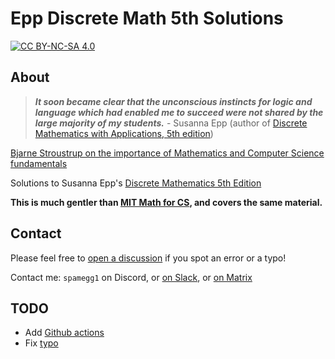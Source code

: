 # Epp Discrete Math 5th Solutions

[![CC BY-NC-SA 4.0][cc-by-nc-sa-shield]][cc-by-nc-sa]

## About

> ***It soon became clear that the unconscious instincts for logic and language which had enabled me to succeed were not shared by the large majority of my students.*** - Susanna Epp (author of [Discrete Mathematics with Applications, 5th edition](https://www.amazon.com/Discrete-Mathematics-Applications-Susanna-Epp-ebook/dp/B07M87BWRC))

[Bjarne Stroustrup on the importance of Mathematics and Computer Science fundamentals](https://www.youtube.com/watch?v=-QxI-RP6-HM)

Solutions to Susanna Epp's [Discrete Mathematics 5th Edition](https://www.amazon.com/Discrete-Mathematics-Applications-Susanna-Epp-ebook/dp/B07M87BWRC)

**This is much gentler than [MIT Math for CS](https://github.com/spamegg1/Math-for-CS-solutions), and covers the same material.**

## Contact

Please feel free to [open a discussion](https://github.com/spamegg1/Epp-Discrete-Math-5th-solutions/discussions) if you spot an error or a typo!

Contact me: `spamegg1` on Discord, or [on Slack](https://join.slack.com/t/spamegg/shared_invite/zt-1vhzofzrl-ucBjeQEQkl9Ol3wpvL9VPw), or [on Matrix](https://matrix.to/#/!GQFJgtvxFByBVixTAi:matrix.org?via=matrix.org)

## TODO

- Add [Github actions](https://github.com/marketplace/actions/github-action-for-latex)
- Fix [typo](https://github.com/spamegg1/Epp-Discrete-Math-5th-solutions/discussions/10)

[cc-by-nc-sa]: http://creativecommons.org/licenses/by-nc-sa/4.0/
[cc-by-nc-sa-image]: https://licensebuttons.net/l/by-nc-sa/4.0/88x31.png
[cc-by-nc-sa-shield]: https://img.shields.io/badge/License-CC%20BY--NC--SA%204.0-lightgrey.svg
